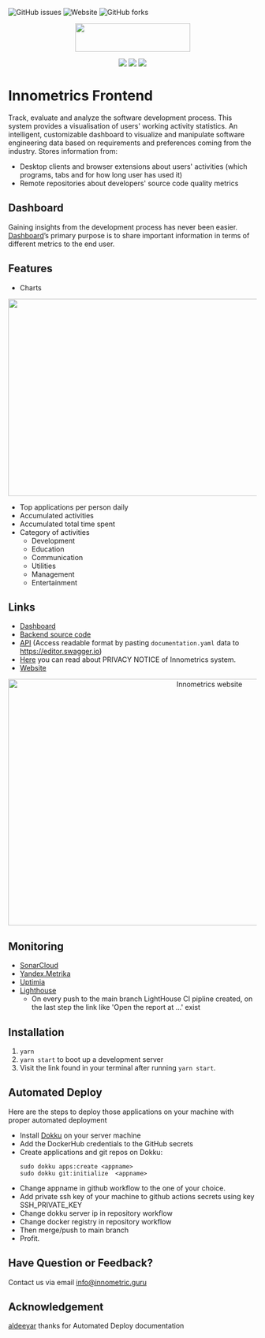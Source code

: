 ![GitHub issues](https://img.shields.io/github/issues/shaxri/NlpWithNeuralNetwork)
![Website](https://img.shields.io/website?up_color=red&up_message=Online&url=https%3A%2F%2Finnometrics.ru%2F%23innometrics-subscribe)
![GitHub forks](https://img.shields.io/github/forks/shaxri/NlpWithNeuralNetwork?style=social)

<p align="center">
<img width="233" height="58" src="https://github.com/InnopolisUniversity/innometrics-dashboard/blob/master/innometrics_logo.png">
</p>
<p align="center">
<img src="https://img.shields.io/badge/javascript%20-%23323330.svg?&style=for-the-badge&logo=javascript&logoColor=%23F7DF1E"/> <img src="https://img.shields.io/badge/react%20-%2320232a.svg?&style=for-the-badge&logo=react&logoColor=%2361DAFB"/> <img src="https://img.shields.io/badge/firebase%20-%23039BE5.svg?&style=for-the-badge&logo=firebase"/>
</p>


# Innometrics Frontend
Track, evaluate and analyze the software development process. This system provides a visualisation of users' working activity statistics. An intelligent, customizable dashboard to visualize and manipulate software engineering data based on requirements and preferences coming from the industry.
Stores information from:

- Desktop clients and browser extensions about users' activities (which programs, tabs and for how long user has used it)
- Remote repositories about developers' source code quality metrics


## Dashboard
Gaining insights from the development process has never been easier. [Dashboard](https://link.springer.com/chapter/10.1007/978-3-030-47240-5_16)’s primary purpose is to share important information in terms of different metrics to the end user.

## Features

- Charts
<p align="center">
<img width="700" height="400" src="https://github.com/InnopolisUniversity/innometrics-dashboard/blob/master/Innometrics_charts.png">
</p>

- Top applications per person daily
- Accumulated activities
- Accumulated total time spent
- Category of activities
  - Development
  - Education
  - Communication
  - Utilities
  - Management
  - Entertainment

## Links

* [Dashboard](https://innometrics-12856.firebaseapp.com/#/login)
* [Backend source code](https://github.com/InnopolisUniversity/innometrics-backend)
* [API](https://github.com/InnopolisUniversity/innometrics-backend/blob/master/documentation.yaml)
  (Access readable format by pasting `documentation.yaml` data to https://editor.swagger.io)
* [Here](https://drive.google.com/file/d/1ghOf4uXLN9Nl4MYenroQuLhQ3GPfZMZW/view?usp=sharing) you can read about PRIVACY NOTICE of Innometrics system.
*  [Website](http://51.250.3.9:3000/dashboard)
<p align="center">
<img width="800" height="500" src="https://github.com/InnopolisUniversity/innometrics-dashboard/blob/master/Innometrics_website.png" alt="Innometrics website"></a>
<p>

## Monitoring
* [SonarCloud](https://sonarcloud.io/project/overview?id=ease-ln_diplome)
* [Yandex.Metrika](https://metrika.yandex.ru/dashboard?id=93655705)
* [Uptimia](https://www.uptimia.com/cp)
* [Lighthouse]() 
     * On every push to the main branch LightHouse CI pipline created, on the last step the link like 'Open the report at ...' exist

## Installation
1. `yarn`
2. `yarn start` to boot up a development server
3. Visit the link found in your terminal after running `yarn start`.

## Automated Deploy

Here are the steps to deploy those applications on your machine with proper automated deployment
* Install [Dokku](https://dokku.com/docs/getting-started/installation/) on your server machine
* Add the DockerHub credentials to the GitHub secrets
* Create applications and git repos on Dokku:
    ```
    sudo dokku apps:create <appname>
    sudo dokku git:initialize  <appname>
* Change appname in github workflow to the one of your choice.
* Add private ssh key of your machine to github actions secrets using key SSH_PRIVATE_KEY
* Change dokku server ip in repository workflow
* Change docker registry in repository workflow
* Then merge/push to main branch
* Profit.


## Have Question or Feedback?
Contact us via email info@innometric.guru

## Acknowledgement
[aldeeyar](https://github.com/aldeeyar/innometrics-info/blob/main/instructions.md) thanks for Automated Deploy documentation

